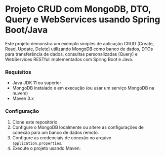 # Projeto CRUD com MongoDB, DTO, Query e WebServices usando Spring Boot/Java

Este projeto demonstra um exemplo simples de aplicação CRUD (Create, Read, Update, Delete) utilizando MongoDB como banco de dados, DTOs para transferência de dados, consultas personalizadas (Query) e WebServices RESTful implementados com Spring Boot e Java.

### Requisitos

- Java JDK 11 ou superior
- MongoDB instalado e em execução (ou usar um serviço MongoDB na nuvem)
- Maven 3.x

### Configuração

1. Clone este repositório.
2. Configure o MongoDB localmente ou altere as configurações de conexão para um banco de dados remoto.
3. Configure as credenciais de conexão no arquivo `application.properties`.
4. Execute o projeto usando Maven:


